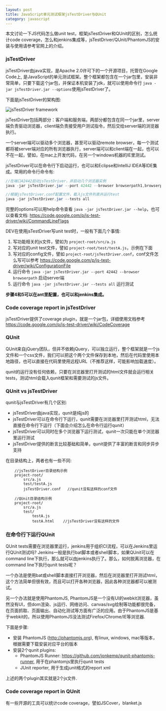 ```yaml
---
layout: post
title: JavaScript单元测试框架jsTestDriver与QUnit
category: javascript
---
```


本文讨论一下JS代码怎么做unit test，框架jsTestDriver和QUnit的区别，怎么统计code coverage，怎么和jenkins集成等，jsTestDriver/QUnit/PhantomJS的安装与使用请参考官网上的介绍。

### jsTestDriver

jsTestDriver由java实现，是Apache 2.0许可下的一个开源项目，托管在Google Code上, 是JavaScript的单元测试框架。整个框架都包含在一个jar包里，安装非常简单，只要下载这个jar包，并保证本机安装了jdk，就可以使用命令行 `java -jar jsTestDriver.jar --options`使用jsTestDriver了。

下面是jsTestDriver的架构图:

![jsTestDriver framework](http://js-test-driver.googlecode.com/svn/wiki/Overview.png)

jsTestDriver包括两部分：客户端和服务端，两部分都包含在同一个jar里，server端负责驱动浏览器，client端负责接受用户测试指令，然后交给server端的浏览器执行。

一个server端可以驱动多个浏览器，甚至可以驱动remote browser，每一个测试都将被server端对应的所有浏览器执行，server端可以和client端在一起，也可以不在一起，譬如，在mac上开发代码，在另一个windows机器的IE里测试。

jsTestDriver可以在命令行下启动运行，也可以和Eclipse和IntelliJ IDEA等IDE集成。常用的命令行命令有:

```java
//在端口42442启动jsTestDriver，并启动几个浏览器实例
java -jar jsTestDriver.jar --port 42442 --browser browserpath1,browserpath2

//根据jsTestDriver.conf配置文件，载入js文件列表并运行test
java -jar jsTestDriver.jar --tests all
```

完整的options可以用help命令查看 `java -jar jsTestDriver.jar --help`，也可以查看文档: <https://code.google.com/p/js-test-driver/wiki/CommandLineFlags>

DEV在使用jsTestDriver写unit test时，一般有下面几个事情:

1. 写功能相关的js文件，譬如为 `project-root/src/a.js`
2. 写对应的unit test文件，譬如 `project-root/test/testA.js`，示例在下面
3. 写对应的config文件，譬如 `project-root/jsTestDriver.conf`，conf文件怎么写可以参考 <https://code.google.com/p/js-test-driver/wiki/ConfigurationFile>
4. 运行命令 `java -jar jsTestDriver.jar --port 42442 --browser browserpath` 启动server端
5. 运行命令 `java -jar jsTestDriver.jar --tests all` 运行测试

**步骤4和5可以在ant里配置，也可以和jenkins集成。**

### Code coverage report in jsTestDriver

jsTestDriver提供了coverage plugin，就是一个jar包，详细使用文档参考 <https://code.google.com/p/js-test-driver/wiki/CodeCoverage>

### QUnit

QUnit来自jQuery团队，但并不依赖jQuery，可以独立运行，整个框架就是一个js文件和一个css文件，我们可以把这个两个文件保存到本地，然后在代码里使用本地路径，也可以直接在代码里使用远程URL（不推荐这样，可能影响加载速度）。

qunit的运行没有任何依赖，只要在浏览器里打开测试的html文件就会运行相关tests，测试html会载入qunit框架和需要测试的js文件。

### QUnit vs jsTestDriver

qunit与jsTestDriver有几个区别:

* jsTestDriver由java实现，qunit是纯js的
* jsTestDriver可以在命令行下运行，qunit需要在浏览器里打开测试html，无法直接在命令行下运行（下面会介绍怎么在命令行运行qunit）
* jsTestDriver可以同时在多个浏览器下运行测试，qunit一次只能在单个浏览器里运行测试
* jsTestDriver提供的断言比较基础和简单，qunit提供了丰富的断言和同步异步支持

在目录结构上，两者也有一些不同:

```
    //jsTestDriver目录结构示例
    project-root/
        src/a.js
        test/testA.js
        jsTestDriver.conf   //qunit没有这样的conf文件

    //QUnit目录结构示例
    project-root/
        src/a.js
        test/
            testA.js
            testA.html    //jsTestDriver没有这样的文件
```

### 在命令行下运行QUnit

QUnit tests需要在浏览器里运行，jenkins用于组织CI流程，可以在Jenkins里运行QUnit测试吗? Jenkins一般是执行bat脚本或者shell脚本，如果QUnit可以在command line下执行，那么就可以由jenkins执行了。那么，如何脱离浏览器，在command line下执行qunit tests呢？

一个办法是使用bat或shell脚本直接打开浏览器，然后在浏览器里打开测试html，这个方法简单但很有效，而且可以打开各种浏览器，因此各种浏览器都可以被测试。

另一个办法就是使用PhantomJS, PhantomJS是一个没有UI的webkit浏览器，虽然没有UI，但dom渲染、js运行、网络访问、canvas/svg绘制等功能都很完备，在页面抓取、页面输出、自动化测试等方面有广泛的应用。由于PhantomJS是基于webkit的，所以使用PhantomJS没法测试Firefox/Chrome/IE等浏览器.

下面是步骤:

* 安装 PhantomJS (<http://phantomjs.org>), 有linux, windows, mac等版本，根据需要下载安装对应平台的版本
* 安装2个qunit plugins:
    * PhantomJS Runner: <https://github.com/jonkemp/qunit-phantomjs-runner>, 用于在phantomjs里执行qunit tests
    * JUnit reporter, 用于生成junit格式的report xml

上述的两个plugin其实就是2个js文件.

### Code coverage report in QUnit

有一些开源的工具可以统计code coverage，譬如JSCover，blanket.js